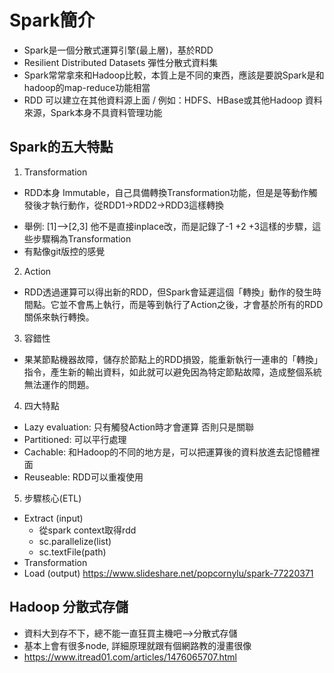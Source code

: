 # Spark簡介
- Spark是一個分散式運算引擎(最上層)，基於RDD
- Resilient Distributed Datasets 彈性分散式資料集
- Spark常常拿來和Hadoop比較，本質上是不同的東西，應該是要說Spark是和hadoop的map-reduce功能相當
- RDD 可以建立在其他資料源上面 / 例如：HDFS、HBase或其他Hadoop 資料來源，Spark本身不具資料管理功能

## Spark的五大特點

1. Transformation
- RDD本身 Immutable，自己具備轉換Transformation功能，但是是等動作觸發後才執行動作，從RDD1->RDD2->RDD3這樣轉換
* 舉例: [1]-->[2,3] 他不是直接inplace改，而是記錄了-1 +2 +3這樣的步驟，這些步驟稱為Transformation
* 有點像git版控的感覺

2. Action
- RDD透過運算可以得出新的RDD，但Spark會延遲這個「轉換」動作的發生時間點。它並不會馬上執行，而是等到執行了Action之後，才會基於所有的RDD關係來執行轉換。

3. 容錯性
- 果某節點機器故障，儲存於節點上的RDD損毀，能重新執行一連串的「轉換」指令，產生新的輸出資料，如此就可以避免因為特定節點故障，造成整個系統無法運作的問題。

4. 四大特點
- Lazy evaluation: 只有觸發Action時才會運算 否則只是關聯
- Partitioned: 可以平行處理
- Cachable: 和Hadoop的不同的地方是，可以把運算後的資料放進去記憶體裡面
- Reuseable: RDD可以重複使用

5. 步驟核心(ETL)
- Extract (input)
    - 從spark context取得rdd
    - sc.parallelize(list)
    - sc.textFile(path)
- Transformation
- Load (output)
https://www.slideshare.net/popcornylu/spark-77220371

## Hadoop 分散式存儲
- 資料大到存不下，總不能一直狂買主機吧-->分散式存儲
- 基本上會有很多node, 詳細原理就跟有個網路教的漫畫很像
- https://www.itread01.com/articles/1476065707.html